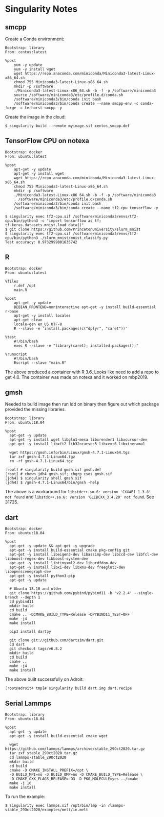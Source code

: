 # Singularity Notes

## smcpp

Create a Conda environment:

```
Bootstrap: library
From: centos:latest

%post
    yum -y update
    yum -y install wget
    wget https://repo.anaconda.com/miniconda/Miniconda3-latest-Linux-x86_64.sh
    chmod 755 Miniconda3-latest-Linux-x86_64.sh
    mkdir -p /software
    ./Miniconda3-latest-Linux-x86_64.sh -b -f -p /software/miniconda3
    source /software/miniconda3/etc/profile.d/conda.sh
    /software/miniconda3/bin/conda init bash
    /software/miniconda3/bin/conda create --name smcpp-env -c conda-forge -c terhorst smcpp -y
```

Create the image in the cloud:

```
$ singularity build --remote myimage.sif centos_smcpp.def
```

## TensorFlow CPU on notexa

```
Bootstrap: docker
From: ubuntu:latest

%post
    apt-get -y update
    apt-get -y install wget
    wget https://repo.anaconda.com/miniconda/Miniconda3-latest-Linux-x86_64.sh
    chmod 755 Miniconda3-latest-Linux-x86_64.sh
    mkdir -p /software
    ./Miniconda3-latest-Linux-x86_64.sh -b -f -p /software/miniconda3
    . /software/miniconda3/etc/profile.d/conda.sh
    /software/miniconda3/bin/conda init bash
    /software/miniconda3/bin/conda create --name tf2-cpu tensorflow -y
```

```
$ singularity exec tf2-cpu.sif /software/miniconda3/envs/tf2-cpu/bin/python3 -c "import tensorflow as tf; tf.keras.datasets.mnist.load_data()"
$ git clone https://github.com/PrincetonUniversity/slurm_mnist
$ singularity exec tf2-cpu.sif /software/miniconda3/envs/tf2-cpu/bin/python3 ./slurm_mnist/mnist_classify.py
Test accuracy: 0.9732999801635742
```

## R

```
Bootstrap: docker
From: ubuntu:latest

%files
    r.def /opt
    main.R

%post
    apt-get -y update
    DEBIAN_FRONTEND=noninteractive apt-get -y install build-essential r-base
    apt-get -y install locales
    apt-get clean
    locale-gen en_US.UTF-8
    R --slave -e 'install.packages(c("dplyr", "caret"))'

%test
    #!/bin/bash
    exec R --slave -e "library(caret); installed.packages();"

%runscript
    #!/bin/bash
    Rscript --slave "main.R"
```

The above produced a container with R 3.6. Looks like need to add a repo to get 4.0. The container was made on notexa and it worked on mbp2019.

## gmsh

Needed to build image then run ldd on binary then figure out which package provided the missing libraries.

```
Bootstrap: library
From: ubuntu:18.04

%post
  apt-get -y update
  apt-get -y install wget libglu1-mesa libxrender1 libxcursor-dev
  apt-get -y install libxft2 lib32ncurses5 libxext6 libxinerama1

  wget https://gmsh.info/bin/Linux/gmsh-4.7.1-Linux64.tgz
  tar zxf gmsh-4.7.1-Linux64.tgz
  rm -rf gmsh-4.7.1-Linux64.tgz
```

```
[root] # singularity build gmsh.sif gmsh.def
[root] # chown jdh4 gmsh.sif; chgrp cses gmsh.sif
[jdh4] $ singularity shell gmsh.sif
[jdh4] $ /gmsh-4.7.1-Linux64/bin/gmsh -help
```

The above is a workaround for `libstdc++.so.6: version 'CXXABI_1.3.8' not found` and `libstdc++.so.6: version
'GLIBCXX_3.4.20' not found`. See 31735.


## dart

```
Bootstrap: docker
From: ubuntu:18.04

%post
  apt-get -y update && apt-get -y upgrade
  apt-get -y install build-essential cmake pkg-config git
  apt-get -y install libeigen3-dev libassimp-dev libccd-dev libfcl-dev libboost-regex-dev libboost-system-dev
  apt-get -y install libtinyxml2-dev liburdfdom-dev
  apt-get -y install libxi-dev libxmu-dev freeglut3-dev libopenscenegraph-dev
  apt-get -y install python3-pip
  apt-get -y update

  # Ubuntu 18.10 and older
  git clone https://github.com/pybind/pybind11 -b 'v2.2.4' --single-branch --depth 1
  cd pybind11
  mkdir build
  cd build
  cmake .. -DCMAKE_BUILD_TYPE=Release -DPYBIND11_TEST=OFF
  make -j4
  make install

  pip3 install dartpy

  git clone git://github.com/dartsim/dart.git
  cd dart
  git checkout tags/v6.8.2
  mkdir build
  cd build
  cmake ..
  make -j4
  make install
```

The above built successfully on Adroit:

```
[root@adroit4 tmp]# singularity build dart.img dart.recipe
```

## Serial Lammps

```
Bootstrap: library
From: ubuntu:18.04

%post
  apt-get -y update
  apt-get -y install build-essential cmake wget

  wget https://github.com/lammps/lammps/archive/stable_29Oct2020.tar.gz
  tar zxf stable_29Oct2020.tar.gz
  cd lammps-stable_29Oct2020
  mkdir build
  cd build
  cmake -D CMAKE_INSTALL_PREFIX=/opt \
  -D BUILD_MPI=no -D BUILD_OMP=no -D CMAKE_BUILD_TYPE=Release \
  -D CMAKE_CXX_FLAGS_RELEASE=-O3 -D PKG_MOLECULE=yes ../cmake
  make -j 10
  make install
```

To run the example:

```
$ singularity exec lammps.sif /opt/bin/lmp -in /lammps-stable_29Oct2020/examples/melt/in.melt
```
